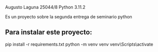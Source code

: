 Augusto Laguna
25044/8
Python 3.11.2

Es un proyecto sobre la segunda entrega de seminario python

Para instalar este proyecto:
----------------------------

pip install -r requirements.txt
python -m venv venv
venv\Scripts\activate
